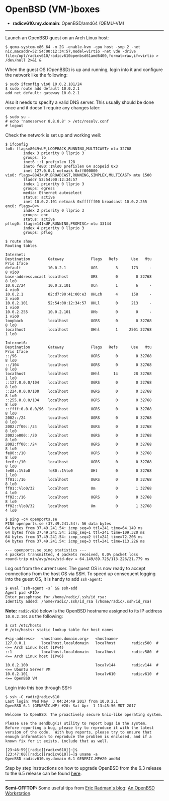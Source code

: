 # OpenBSD (VM-)boxes

* **radicv610.my.domain**: OpenBSD/amd64 (QEMU-VM)

---

Launch an OpenBSD guest on an Arch Linux host:

```
$ qemu-system-x86_64 -m 2G -enable-kvm -cpu host -smp 2 -net nic,macaddr=52:54:00:12:34:57,model=virtio -net vde -drive file=/opt/radicv610/radicv610openbsd61amd6400,format=raw,if=virtio > /dev/null 2>&1 &
```

When the guest OS (OpenBSD) is up and running, login into it and configure the network like the following:

```
$ sudo ifconfig vio0 10.0.2.101/24
$ sudo route add default 10.0.2.1
add net default: gateway 10.0.2.1
```

Also it needs to specify a valid DNS server. This usually should be done once and it doesn't require any changes later:

```
$ sudo su -
# echo 'nameserver 8.8.8.8' > /etc/resolv.conf
# logout
```

Check the network is set up and working well:

```
$ ifconfig
lo0: flags=8049<UP,LOOPBACK,RUNNING,MULTICAST> mtu 32768
        index 3 priority 0 llprio 3
        groups: lo
        inet6 ::1 prefixlen 128
        inet6 fe80::1%lo0 prefixlen 64 scopeid 0x3
        inet 127.0.0.1 netmask 0xff000000
vio0: flags=8843<UP,BROADCAST,RUNNING,SIMPLEX,MULTICAST> mtu 1500
        lladdr 52:54:00:12:34:57
        index 1 priority 0 llprio 3
        groups: egress
        media: Ethernet autoselect
        status: active
        inet 10.0.2.101 netmask 0xffffff00 broadcast 10.0.2.255
enc0: flags=0<>
        index 2 priority 0 llprio 3
        groups: enc
        status: active
pflog0: flags=141<UP,RUNNING,PROMISC> mtu 33144
        index 4 priority 0 llprio 3
        groups: pflog
```

```
$ route show
Routing tables

Internet:
Destination        Gateway            Flags   Refs      Use   Mtu  Prio Iface
default            10.0.2.1           UGS        3      173     -     8 vio0
base-address.mcast localhost          URS        0        0 32768     8 lo0
10.0.2/24          10.0.2.101         UCn        1        6     -     4 vio0
10.0.2.1           02:d7:90:41:00:e3  UHLch      4      158     -     3 vio0
10.0.2.101         52:54:00:12:34:57  UHLl       0      213     -     1 vio0
10.0.2.255         10.0.2.101         UHb        0        0     -     1 vio0
loopback           localhost          UGRS       0        0 32768     8 lo0
localhost          localhost          UHhl       1     2501 32768     1 lo0

Internet6:
Destination        Gateway            Flags   Refs      Use   Mtu  Prio Iface
::/96              localhost          UGRS       0        0 32768     8 lo0
::/104             localhost          UGRS       0        0 32768     8 lo0
localhost          localhost          UHhl      14       28 32768     1 lo0
::127.0.0.0/104    localhost          UGRS       0        0 32768     8 lo0
::224.0.0.0/100    localhost          UGRS       0        0 32768     8 lo0
::255.0.0.0/104    localhost          UGRS       0        0 32768     8 lo0
::ffff:0.0.0.0/96  localhost          UGRS       0        0 32768     8 lo0
2002::/24          localhost          UGRS       0        0 32768     8 lo0
2002:7f00::/24     localhost          UGRS       0        0 32768     8 lo0
2002:e000::/20     localhost          UGRS       0        0 32768     8 lo0
2002:ff00::/24     localhost          UGRS       0        0 32768     8 lo0
fe80::/10          localhost          UGRS       0        0 32768     8 lo0
fec0::/10          localhost          UGRS       0        0 32768     8 lo0
fe80::1%lo0        fe80::1%lo0        UHl        0        0 32768     1 lo0
ff01::/16          localhost          UGRS       0        0 32768     8 lo0
ff01::%lo0/32      localhost          Um         0        1 32768     4 lo0
ff02::/16          localhost          UGRS       0        0 32768     8 lo0
ff02::%lo0/32      localhost          Um         0        1 32768     4 lo0
```

```
$ ping -c4 openports.se
PING openports.se (37.49.241.54): 56 data bytes
64 bytes from 37.49.241.54: icmp_seq=0 ttl=241 time=64.149 ms
64 bytes from 37.49.241.54: icmp_seq=1 ttl=241 time=109.320 ms
64 bytes from 37.49.241.54: icmp_seq=2 ttl=241 time=72.206 ms
64 bytes from 37.49.241.54: icmp_seq=3 ttl=241 time=113.226 ms

--- openports.se ping statistics ---
4 packets transmitted, 4 packets received, 0.0% packet loss
round-trip min/avg/max/std-dev = 64.149/89.725/113.226/21.779 ms
```

Log out from the current user. The guest OS is now ready to accept connections from the host OS via SSH. To speed up consequent logging into the guest OS, it is handy to add `ssh-agent`:

```
$ eval `ssh-agent -s` && ssh-add
Agent pid <PID>
Enter passphrase for /home/radic/.ssh/id_rsa:
Identity added: /home/radic/.ssh/id_rsa (/home/radic/.ssh/id_rsa)
```

**Note:** `radicv610` below is the OpenBSD hostname assigned to its IP address `10.0.2.101` as the following:

```
$ cat /etc/hosts
# /etc/hosts: static lookup table for host names

#<ip-address>   <hostname.domain.org>   <hostname>
127.0.0.1       localhost.localdomain   localhost       radicz580  # <== Arch Linux host (IPv4)
::1             localhost.localdomain   localhost       radicz580  # <== Arch Linux host (IPv6)

10.0.2.100                              localv144       radicv144  # <== Ubuntu Server VM
10.0.2.101                              localv610       radicv610  # <== OpenBSD VM
```

Login into this box through SSH:

```
$ ssh -C radic@radicv610
Last login: Wed May  3 04:24:49 2017 from 10.0.2.1
OpenBSD 6.1 (GENERIC.MP) #20: Sat Apr  1 13:45:56 MDT 2017

Welcome to OpenBSD: The proactively secure Unix-like operating system.

Please use the sendbug(1) utility to report bugs in the system.
Before reporting a bug, please try to reproduce it with the latest
version of the code.  With bug reports, please try to ensure that
enough information to reproduce the problem is enclosed, and if a
known fix for it exists, include that as well.

[23:46:59][radic][radicv610][~]$
[23:47:00][radic][radicv610][~]$ uname -a
OpenBSD radicv610.my.domain 6.1 GENERIC.MP#20 amd64
```

Step by step instructions on how to upgrade OpenBSD from the 6.3 release to the 6.5 release can be found [here](http://rgolubtsov.github.io/data/docs/openbsd/upgrade-63-to-65 "Upgrade OpenBSD 6.3 to 6.5").

---

**Semi-OFFTOP:** Some useful tips from [Eric Radman's blog](http://eradman.com "Eric Radman : A Journal"): [An OpenBSD Workstation](http://eradman.com/posts/openbsd-workstation.html "2013-07-05 : An OpenBSD Workstation (Last updated on March 28, 2017)").
